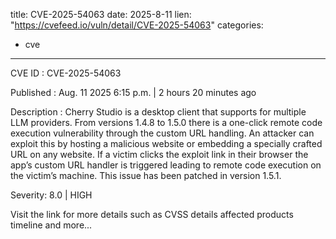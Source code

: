  
title: CVE-2025-54063
date: 2025-8-11
lien: "https://cvefeed.io/vuln/detail/CVE-2025-54063"
categories:
  - cve
---

CVE ID : CVE-2025-54063

Published :  Aug. 11
2025
6:15 p.m. | 2 hours
20 minutes ago

Description : Cherry Studio is a desktop client that supports for multiple LLM providers. From versions 1.4.8 to 1.5.0
there is a one-click remote code execution vulnerability through the custom URL handling. An attacker can exploit this by hosting a malicious website or embedding a specially crafted URL on any website. If a victim clicks the exploit link in their browser
the app’s custom URL handler is triggered
leading to remote code execution on the victim’s machine. This issue has been patched in version 1.5.1.

Severity: 8.0 | HIGH

Visit the link for more details
such as CVSS details
affected products
timeline
and more...
